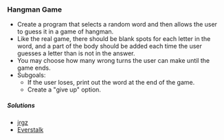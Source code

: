 ### Hangman Game
- Create a program that selects a random word and then allows the user to guess it in a game of hangman.
- Like the real game, there should be blank spots for each letter in the word, and a part of the body should be added each time the user guesses a letter than is not in the answer.
- You may choose how many wrong turns the user can make until the game ends.
- Subgoals:
  - If the user loses, print out the word at the end of the game.
  - Create a "give up" option.

##### Solutions
- [jrgz](https://github.com/jrgz/Beginner-Project-Solutions/blob/master/hangman-game/hangman.py)
- [Everstalk](https://github.com/Everstalk/BP/blob/master/Hangman.py)
